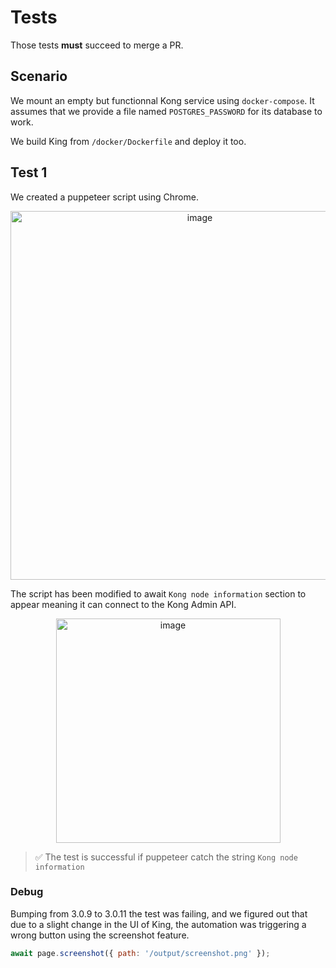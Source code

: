 # Tests

Those tests **must** succeed to merge a PR.

## Scenario

We mount an empty but functionnal Kong service using `docker-compose`.
It assumes that we provide a file named `POSTGRES_PASSWORD` for its database to work.

We build King from `/docker/Dockerfile` and deploy it too.

## Test 1

We created a puppeteer script using Chrome.
<p align="center">
  <img width="590" alt="image" src="https://github.com/DucretJe/king/assets/5384298/db907f83-a2a6-4163-83c3-3e81fd33514c">
</p>

The script has been modified to await `Kong node information` section to appear meaning it can connect to the Kong Admin API.
<p align="center">
  <img width="359" alt="image" src="https://github.com/DucretJe/king/assets/5384298/e40f8ee9-4aab-4cf0-b531-1e83a0509fc9">
</p>

> ✅ The test is successful if puppeteer catch the string `Kong node information`

### Debug

Bumping from 3.0.9 to 3.0.11 the test was failing, and we figured out that due to a slight change in the UI of King, the automation was triggering a wrong button using the screenshot feature.

```js
await page.screenshot({ path: '/output/screenshot.png' });
```
